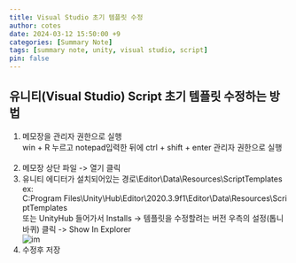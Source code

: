 ```yaml
---
title: Visual Studio 초기 템플릿 수정
author: cotes
date: 2024-03-12 15:50:00 +9
categories: [Summary Note]
tags: [summary note, unity, visual studio, script]
pin: false
---
```


## 유니티(Visual Studio) Script 초기 템플릿 수정하는 방법

1. 메모장을 관리자 권한으로 실행<br/>
win + R 누르고 notepad입력한 뒤에 ctrl + shift + enter 관리자 권한으로 실행 <br/><br/>
2. 메모장 상단 파일 -> 열기 클릭<br/>
3. 유니티 에디터가 설치되어있는 경로\Editor\Data\Resources\ScriptTemplates<br/> 
ex: C:Program Files\Unity\Hub\Editor\2020.3.9f1\Editor\Data\Resources\ScriptTemplates <br/>
또는 UnityHub 들어가서 Installs -> 템플릿을 수정할려는 버전 우측의 설정(톱니바퀴) 클릭 -> Show In Explorer<br/>
![im](https://github.com/reno-del/plithus_reserve/assets/124504898/324a8403-e159-46f9-b191-a1e25e2f6c34)<br/>
4. 수정후 저장